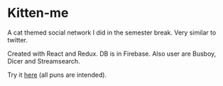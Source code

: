 # Kitten-me
A cat themed social network I did in the semester break. Very similar to twitter.

Created with React and Redux. DB is in Firebase. Also user are Busboy, Dicer and Streamsearch.

Try it [here](https://kitten-me.web.app) (all puns are intended).
